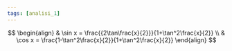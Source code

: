 ```yaml
---
tags: [analisi_1]
---
```

$$
\begin{align}
 & \sin x = \frac{{2\tan\frac{x}{2}}}{1+\tan^2\frac{x}{2}} \\
 & \cos x = \frac{1-\tan^2\frac{x}{2}}{1+\tan^2\frac{x}{2}}
\end{align}
$$